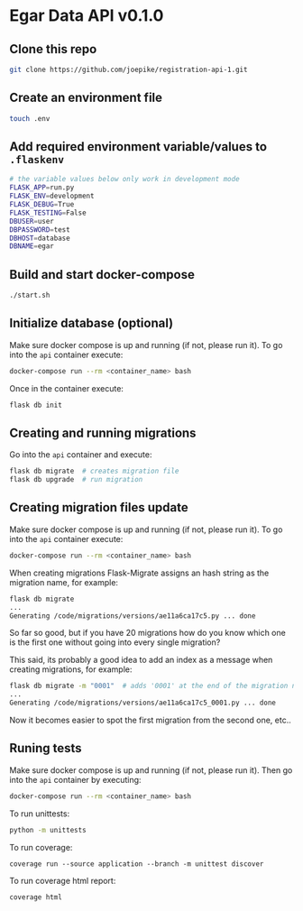 # Egar Data API v0.1.0

## Clone this repo
```bash
git clone https://github.com/joepike/registration-api-1.git
```

## Create an environment file
```bash
touch .env
```

## Add required environment variable/values to `.flaskenv`
```bash
# the variable values below only work in development mode
FLASK_APP=run.py
FLASK_ENV=development
FLASK_DEBUG=True
FLASK_TESTING=False
DBUSER=user
DBPASSWORD=test
DBHOST=database
DBNAME=egar
```

## Build and start docker-compose
```bash
./start.sh
```

## Initialize database (optional)
Make sure docker compose is up and running (if not, please run it).
To go into the `api` container execute:
```bash
docker-compose run --rm <container_name> bash
```
Once in the container execute:
```bash
flask db init
```

## Creating and running migrations
Go into the `api` container and execute:
```bash
flask db migrate  # creates migration file
flask db upgrade  # run migration
```

## Creating migration files update

Make sure docker compose is up and running (if not, please run it).
To go into the `api` container execute:
```bash
docker-compose run --rm <container_name> bash
```

When creating migrations Flask-Migrate assigns an hash string as the migration name, for example:
```bash
flask db migrate
...
Generating /code/migrations/versions/ae11a6ca17c5.py ... done
```
So far so good, but if you have 20 migrations how do you know which one is the first one without going into every single migration?

This said, its probably a good idea to add an index as a message when creating migrations, for example:
```bash
flask db migrate -m "0001"  # adds '0001' at the end of the migration name.
...
Generating /code/migrations/versions/ae11a6ca17c5_0001.py ... done
```
Now it becomes easier to spot the first migration from the second one, etc..


## Runing tests

Make sure docker compose is up and running (if not, please run it).
Then go into the `api` container by executing:
```bash
docker-compose run --rm <container_name> bash
```

To run unittests:
```bash
python -m unittests
```

To run coverage:
```
coverage run --source application --branch -m unittest discover
```

To run coverage html report:
```
coverage html
```

